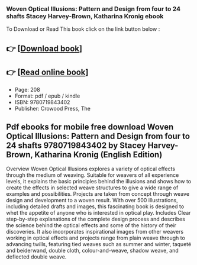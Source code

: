 ### Woven Optical Illusions: Pattern and Design from four to 24 shafts Stacey Harvey-Brown, Katharina Kronig ebook

To Download or Read This book click on the link button below :

## 👉  [**[Download book](http://filesbooks.info/download.php?group=book&from=github.com&id=704373&lnk=1063 "Download book")**]

## 👉  [**[Read online book](http://filesbooks.info/download.php?group=book&from=github.com&id=704373&lnk=1063 "Read online book")**]


* Page: 208
* Format: pdf / epub / kindle
* ISBN: 9780719843402
* Publisher: Crowood Press, The



## Pdf ebooks for mobile free download Woven Optical Illusions: Pattern and Design from four to 24 shafts 9780719843402 by Stacey Harvey-Brown, Katharina Kronig (English Edition)


Overview
Woven Optical Illusions explores a variety of optical effects through the medium of weaving. Suitable for weavers of all experience levels, it explains the basic principles behind the illusions and shows how to create the effects in selected weave structures to give a wide range of examples and possibilities. Projects are taken from concept through weave design and development to a woven result. With over 500 illustrations, including detailed drafts and images, this fascinating book is designed to whet the appetite of anyone who is interested in optical play. Includes Clear step-by-step explanations of the complete design process and describes the science behind the optical effects and some of the history of their discoveries. It also incorporates inspirational images from other weavers working in optical effects and projects range from plain weave through to advancing twills, featuring tied weaves such as summer and winter, taqueté and beiderwand, double cloth, colour-and-weave, shadow weave, and deflected double weave.



